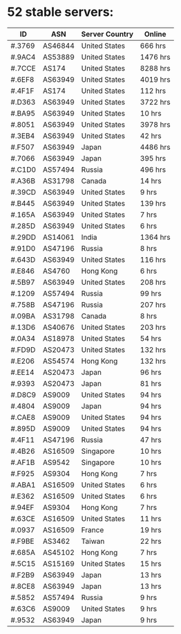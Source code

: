 # 52 stable servers:

| ID | ASN | Server Country | Online |
| ------ | ------ | ------ | ------ |
| #.3769 | AS46844 | United States | 666 hrs |
| #.9AC4 | AS53889 | United States | 1476 hrs |
| #.7CCE | AS174 | United States | 8288 hrs |
| #.6EF8 | AS63949 | United States | 4019 hrs |
| #.4F1F | AS174 | United States | 112 hrs |
| #.D363 | AS63949 | United States | 3722 hrs |
| #.BA95 | AS63949 | United States | 10 hrs |
| #.8051 | AS63949 | United States | 3978 hrs |
| #.3EB4 | AS63949 | United States | 42 hrs |
| #.F507 | AS63949 | Japan | 4486 hrs |
| #.7066 | AS63949 | Japan | 395 hrs |
| #.C1D0 | AS57494 | Russia | 496 hrs |
| #.A36B | AS31798 | Canada | 14 hrs |
| #.39CD | AS63949 | United States | 9 hrs |
| #.B445 | AS63949 | United States | 139 hrs |
| #.165A | AS63949 | United States | 7 hrs |
| #.285D | AS63949 | United States | 6 hrs |
| #.29DD | AS14061 | India | 1364 hrs |
| #.91D0 | AS47196 | Russia | 8 hrs |
| #.643D | AS63949 | United States | 116 hrs |
| #.E846 | AS4760 | Hong Kong | 6 hrs |
| #.5B97 | AS63949 | United States | 208 hrs |
| #.1209 | AS57494 | Russia | 99 hrs |
| #.758B | AS47196 | Russia | 207 hrs |
| #.09BA | AS31798 | Canada | 8 hrs |
| #.13D6 | AS40676 | United States | 203 hrs |
| #.0A34 | AS18978 | United States | 54 hrs |
| #.FD9D | AS20473 | United States | 132 hrs |
| #.E206 | AS54574 | Hong Kong | 132 hrs |
| #.EE14 | AS20473 | Japan | 96 hrs |
| #.9393 | AS20473 | Japan | 81 hrs |
| #.D8C9 | AS9009 | United States | 94 hrs |
| #.4804 | AS9009 | Japan | 94 hrs |
| #.CAE8 | AS9009 | United States | 94 hrs |
| #.895D | AS9009 | United States | 94 hrs |
| #.4F11 | AS47196 | Russia | 47 hrs |
| #.4B26 | AS16509 | Singapore | 10 hrs |
| #.AF1B | AS9542 | Singapore | 10 hrs |
| #.F925 | AS9304 | Hong Kong | 7 hrs |
| #.ABA1 | AS16509 | United States | 6 hrs |
| #.E362 | AS16509 | United States | 6 hrs |
| #.94EF | AS9304 | Hong Kong | 7 hrs |
| #.63CE | AS16509 | United States | 11 hrs |
| #.0937 | AS16509 | France | 19 hrs |
| #.F9BE | AS3462 | Taiwan | 22 hrs |
| #.685A | AS45102 | Hong Kong | 7 hrs |
| #.5C15 | AS15169 | United States | 15 hrs |
| #.F2B9 | AS63949 | Japan | 13 hrs |
| #.8CE8 | AS63949 | Japan | 13 hrs |
| #.5852 | AS57494 | Russia | 9 hrs |
| #.63C6 | AS9009 | United States | 9 hrs |
| #.9532 | AS63949 | Japan | 9 hrs |


